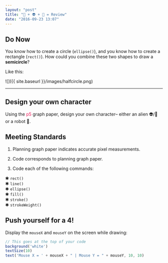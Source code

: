```yaml
---
layout: "post"
title: "👾 + 👽 + 🤖 = Review"
date: "2016-09-23 13:07"
---
```



## Do Now
You know how to create a circle (`ellipse()`), and you know how to create a rectangle (`rect()`). How could you combine these two shapes to draw a **semicircle**?

Like this:

![]({{ site.baseurl }}/images/halfcircle.png)

---

## Design your own character

Using the <span style="color: #ED1F5E">p5</span> graph paper, design your own character– either an alien 👽/👾 or a robot 🤖.

## <span class="mega-octicon octicon-check"></span> Meeting Standards
1. Planning graph paper indicates accurate pixel measurements.

2. Code corresponds to planning graph paper.

3. Code each of the following commands:

✱ `rect()`    
✱ `line()`    
✱ `ellipse()`    
✱ `fill()`    
✱ `stroke()`    
✱ `strokeWeight()`    

## <span class="mega-octicon octicon-rocket"></span> Push yourself for a 4!
Display the `mouseX` and `mouseY` on the screen while drawing:

```javascript
// This goes at the top of your code
background('white')
textSize(10)
text('Mouse X = ' + mouseX + " | Mouse Y = " + mouseY, 10, 10)
```
